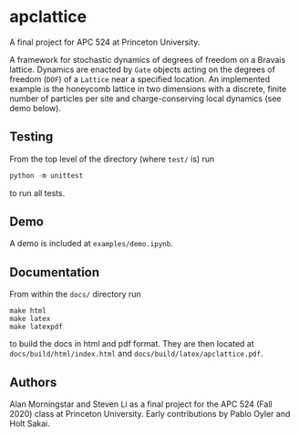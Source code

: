 # apclattice

A final project for APC 524 at Princeton University. 

A framework for stochastic dynamics of degrees of freedom on a Bravais lattice. Dynamics are enacted by `Gate` objects acting on the degrees of freedom (`DOF`) of a `Lattice` near a specified location. An implemented example is the honeycomb lattice in two dimensions with a discrete, finite number of particles per site and charge-conserving local dynamics (see demo below).

## Testing

From the top level of the directory (where `test/` is) run

```python
python -m unittest
```

to run all tests.

## Demo

A demo is included at `examples/demo.ipynb`.

## Documentation

From within the `docs/` directory run

```shell
make html
make latex
make latexpdf
```

to build the docs in html and pdf format. They are then located at `docs/build/html/index.html` and `docs/build/latex/apclattice.pdf`.

## Authors

Alan Morningstar and Steven Li as a final project for the APC 524 (Fall 2020) class at Princeton University. Early contributions by Pablo Oyler and Holt Sakai.

